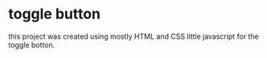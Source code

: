 # toggle button
this project was created using mostly HTML and CSS little javascript for the toggle botton.
